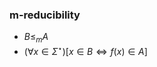 ### m-reducibility
- $B \leq_m A$
- $(\forall x \in \Sigma^\star) [x\in B \Leftrightarrow f(x) \in A]$